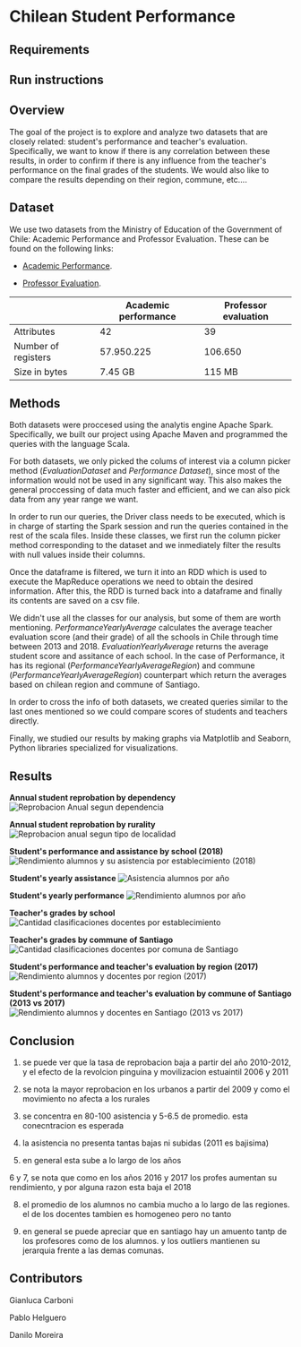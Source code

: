 # Chilean Student Performance

## Requirements

## Run instructions

## Overview

The goal of the project is to explore and analyze two datasets that are closely related: student's performance and teacher's evaluation. Specifically, we want to know if there is any correlation between these results, in order to confirm if there is any influence from the teacher's performance on the final grades of the students. We would also like to compare the results depending on their region, commune, etc....

## Dataset

We use two datasets from the Ministry of Education of the Government of Chile: Academic Performance and Professor Evaluation. These can be found on the following links:

+ [Academic Performance](http://datos.mineduc.cl/dashboards/19881/rendimiento-academico-por-estudiantes/).

+ [Professor Evaluation](http://datos.mineduc.cl/dashboards/19754/bases-de-datos-de-evaluacion-docente/).

|     | Academic performance | Professor evaluation |
|-----|----------|--------------|
| Attributes | 42 | 39 |
| Number of registers | 57.950.225 | 106.650 |
| Size in bytes | 7.45 GB | 115 MB |

## Methods

Both datasets were proccesed using the analytis engine Apache Spark. Specifically, we built our project using Apache Maven and programmed the queries with the language Scala.

For both datasets, we only picked the colums of interest via a column picker method (*EvaluationDataset* and *Performance Dataset*), since most of the information would not be used in any significant way. This also makes the general proccessing of data much faster and efficient, and we can also pick data from any year range we want.

In order to run our queries, the Driver class needs to be executed, which is in charge of starting the Spark session and run the queries contained in the rest of the scala files.  Inside these classes, we first run the column picker method corresponding to the dataset and we inmediately filter the results with null values inside their columns.

Once the dataframe is filtered, we turn it into an RDD which is used to execute the MapReduce operations we need to obtain the desired information. After this, the RDD is turned back into a dataframe and finally its contents are saved on a csv file.

We didn't use all the classes for our analysis, but some of them are worth mentioning. *PerformanceYearlyAverage* calculates the average teacher evaluation score (and their grade) of all the schools in Chile through time between 2013 and 2018. *EvaluationYearlyAverage* returns the average student score and assitance of each school. In the case of Performance, it has its regional (*PerformanceYearlyAverageRegion*) and commune (*PerformanceYearlyAverageRegion*) counterpart which return the averages based on chilean region and commune of Santiago.

In order to cross the info of both datasets, we created queries similar to the last ones mentioned so we could compare scores of students and teachers directly.

Finally, we studied our results by making graphs via Matplotlib and Seaborn, Python libraries specialized for visualizations.


## Results

**Annual student reprobation by dependency**
![Reprobacion Anual segun dependencia](https://i.imgur.com/sB46fNB.png)

**Annual student reprobation by rurality**
![Reprobacion anual segun tipo de localidad](https://i.imgur.com/890X2uu.png)

**Student's performance and assistance by school (2018)**
![Rendimiento alumnos y su asistencia por establecimiento (2018)](https://i.imgur.com/lzM9lBU.png)

**Student's yearly assistance**
![Asistencia alumnos por año](https://i.imgur.com/K0IQ02C.png)

**Student's yearly performance**
![Rendimiento alumnos por año](https://i.imgur.com/tOaS1s0.png)

**Teacher's grades by school**
![Cantidad clasificaciones docentes por establecimiento](https://i.imgur.com/slKR7dR.png)

**Teacher's grades by commune of Santiago**
![Cantidad clasificaciones docentes por comuna de Santiago](https://i.imgur.com/k5Usd9q.png)

**Student's performance and teacher's evaluation by region (2017)**
![Rendimiento alumnos y docentes por region (2017)](https://i.imgur.com/mATReIf.png)

**Student's performance and teacher's evaluation by commune of Santiago (2013 vs 2017)**
![Rendimiento alumnos y docentes en Santiago (2013 vs 2017)](https://i.imgur.com/UUi9FsZ.jpg)



## Conclusion

1. se puede ver que la tasa de reprobacion baja a partir del año 2010-2012, y el efecto de la revolcion pinguina y movilizacion estuaintil 2006 y 2011

2. se nota la mayor reprobacion en los urbanos a partir del 2009 y como el movimiento no afecta a los rurales

3. se concentra en 80-100 asistencia y 5-6.5 de promedio. esta conecntracion es esperada

4. la asistencia no presenta tantas bajas ni subidas (2011 es bajisima)

5. en general esta sube a lo largo de los años

6 y 7, se nota que como en los años 2016 y 2017 los profes aumentan su rendimiento, y por alguna razon esta baja el 2018

8. el promedio de los alumnos no cambia mucho a lo largo de las regiones. el de los docentes tambien es homogeneo pero no tanto

9. en general se puede apreciar que en santiago hay un amuento tantp de los profesores como de los alumnos. y los outliers mantienen su jerarquia frente a las demas comunas.

## Contributors

Gianluca Carboni

Pablo Helguero

Danilo Moreira
